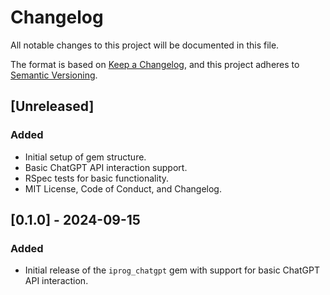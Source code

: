 # Changelog

All notable changes to this project will be documented in this file.

The format is based on [Keep a Changelog](https://keepachangelog.com/en/1.0.0/), and this project adheres to [Semantic Versioning](https://semver.org/spec/v2.0.0.html).

## [Unreleased]
### Added
- Initial setup of gem structure.
- Basic ChatGPT API interaction support.
- RSpec tests for basic functionality.
- MIT License, Code of Conduct, and Changelog.

## [0.1.0] - 2024-09-15
### Added
- Initial release of the `iprog_chatgpt` gem with support for basic ChatGPT API interaction.
